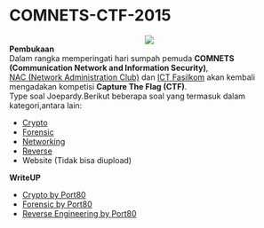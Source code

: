 # COMNETS-CTF-2015

<center><img src="http://ilkom.unsri.ac.id/wp-content/uploads/2015/10/ctf-630x210.jpg"><br></center>
<b>Pembukaan</b><br>
Dalam rangka memperingati hari sumpah pemuda <b>COMNETS (Communication Network and Information Security)</b>,<br> 
<a href="http://nac.ilkom.unsri.ac.id">NAC (Network Administration Club)</a> dan <a href="http://ict.ilkom.unsri.ac.id">ICT Fasilkom</a> akan kembali mengadakan kompetisi <b>Capture The Flag (CTF)</b>.<br>
Type soal Joepardy.Berikut beberapa soal yang termasuk dalam kategori,antara lain:
<ul>
<li><a href="Crypto">Crypto</a></li>
<li><a href="Forensic">Forensic</a></li>
<li><a href="Networking">Networking</a></li>
<li><a href="Reverse">Reverse</a></li>
<li>Website (Tidak bisa diupload)</li>
</ul>

<b>WriteUP</b>
<ul>
<li><a href="https://github.com/nacfasilkomunsri/COMNETS-CTF-2015/blob/master/Writeup/%5BCRYPTO%5DWrite-Ups_ComnetsCTF%20By%20Port80.pdf">Crypto by Port80</a></li>
<li><a href="https://github.com/nacfasilkomunsri/COMNETS-CTF-2015/blob/master/Writeup/%5BFORENSIC%5DWrite-Ups_ComnetsCTF%20by%20Port80.pdf">Forensic by Port80</a></li>
<li><a href="https://github.com/nacfasilkomunsri/COMNETS-CTF-2015/blob/master/Writeup/%5BReverse%20Engineering%5DWrite-Ups_ComnetsCTF%20by%20Port80.pdf">Reverse Engineering by Port80</a></li>
</ul>
